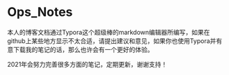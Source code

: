 # Ops_Notes



本人的博客文档通过Typora这个超级棒的markdown编辑器所编写，如果在github上某些地方显示不太合适，请提出建议和意见，如果你也使用Typora并有意下载我的笔记的话，那么也许会有一个更好的体验。

2021年会努力完善很多方面的笔记，定期更新，谢谢支持！

